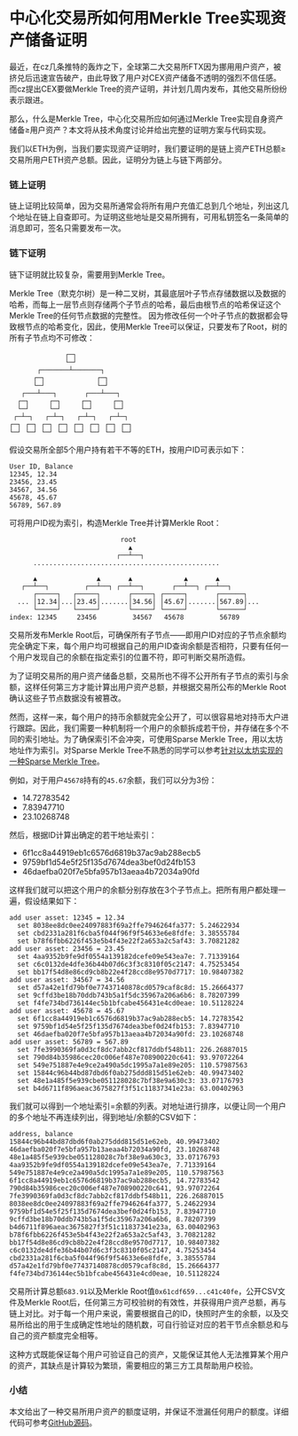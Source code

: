 # 中心化交易所如何用Merkle Tree实现资产储备证明

最近，在cz几条推特的轰炸之下，全球第二大交易所FTX因为挪用用户资产，被挤兑后迅速宣告破产，由此导致了用户对CEX资产储备不透明的强烈不信任感。而cz提出CEX要做Merkle Tree的资产证明，并计划几周内发布，其他交易所纷纷表示跟进。

那么，什么是Merkle Tree，中心化交易所应如何通过Merkle Tree实现自身资产储备≥用户资产？本文将从技术角度讨论并给出完整的证明方案与代码实现。

我们以ETH为例，当我们要实现资产证明时，我们要证明的是链上资产ETH总额≥交易所用户ETH资产总额。因此，证明分为链上与链下两部分。

### 链上证明

链上证明比较简单，因为交易所通常会将所有用户充值汇总到几个地址，列出这几个地址在链上自查即可。为证明这些地址是交易所拥有，可用私钥签名一条简单的消息即可，签名只需要发布一次。

### 链下证明

链下证明就比较复杂，需要用到Merkle Tree。

Merkle Tree（默克尔树）是一种二叉树，其最底层叶子节点存储数据以及数据的哈希，而每上一层节点则存储两个子节点的哈希，最后由根节点的哈希保证这个Merkle Tree的任何节点数据的完整性。 因为修改任何一个叶子节点的数据都会导致根节点的哈希变化，因此，使用Merkle Tree可以保证，只要发布了Root，树的所有子节点均不可修改：

```ascii
              ┌─┐
              └─┘
       ┌───────┴───────┐
      ┌─┐             ┌─┐
      └─┘             └─┘
   ┌───┴───┐       ┌───┴───┐
  ┌─┐     ┌─┐     ┌─┐     ┌─┐
  └─┘     └─┘     └─┘     └─┘
 ┌─┴─┐   ┌─┴─┐   ┌─┴─┐   ┌─┴─┐
┌─┐ ┌─┐ ┌─┐ ┌─┐ ┌─┐ ┌─┐ ┌─┐ ┌─┐
└─┘ └─┘ └─┘ └─┘ └─┘ └─┘ └─┘ └─┘
```

假设交易所全部5个用户持有若干不等的ETH，按用户ID可表示如下：

```plain
User ID, Balance
12345, 12.34
23456, 23.45
34567, 34.56
45678, 45.67
56789, 567.89
```

可将用户ID视为索引，构造Merkle Tree并计算Merkle Root：

```ascii
                            root
                              ▲
                           ┌──┴──┐
      ...............................................

      ▲               ▲       ▲             ▲       ▲
   ┌──┴──┐         ┌──┴──┐ ┌──┴──┐       ┌──┴──┐ ┌──┴──┐
      ┌─────┐   ┌─────┐       ┌─────┐ ┌─────┐       ┌──────┐
  ... │12.34│...│23.45│.......│34.56│ │45.67│.......│567.89│...
      └─────┘   └─────┘       └─────┘ └─────┘       └──────┘
index: 12345     23456         34567   45678         56789
```

交易所发布Merkle Root后，可确保所有子节点——即用户ID对应的子节点余额均完全确定下来，每个用户均可根据自己的用户ID查询余额是否相符，只要有任何一个用户发现自己的余额在指定索引的位置不符，即可判断交易所造假。

为了证明交易所的用户资产储备总额，交易所也不得不公开所有子节点的索引与余额，这样任何第三方才能计算出用户资产总额，并根据交易所公布的Merkle Root确认这些子节点数据没有被篡改。

然而，这样一来，每个用户的持币余额就完全公开了，可以很容易地对持币大户进行跟踪。因此，我们需要一种机制将一个用户的余额拆成若干份，并存储在多个不同的索引地址。为了确保索引不会冲突，可使用Sparse Merkle Tree，用以太坊地址作为索引。对Sparse Merkle Tree不熟悉的同学可以参考[针对以太坊实现的一种Sparse Merkle Tree](../2022-10-31-eth-smt/index.html)。

例如，对于用户`45678`持有的`45.67`余额，我们可以分为3份：

- 14.72783542
- 7.83947710
- 23.10268748

然后，根据ID计算出确定的若干地址索引：

- 6f1cc8a44919eb1c6576d6819b37ac9ab288ecb5
- 9759bf1d54e5f25f135d7674dea3bef0d24fb153
- 46daefba020f7e5bfa957b13aeaa4b72034a90fd

这样我们就可以把这个用户的余额分别存放在3个子节点上。把所有用户都处理一遍，假设结果如下：

```plain
add user asset: 12345 = 12.34
  set 8038ee8dc0ee24097883f69a2ffe7946264fa377: 5.24622934
  set cbd2331a281f6cba5f044f96f9f54633e6e8fdfe: 3.38555784
  set b78f6fbb6226f453e5b4f43e22f2a653a2c5af43: 3.70821282
add user asset: 23456 = 23.45
  set 4aa9352b9fe9df0554a139182dcefe09e543ea7e: 7.71339164
  set c6c0132de4dfe36b44b07d6c3f3c8310f05c2147: 4.75253454
  set bb17f54d8e86cd9cb8b22e4f28ccd8e9570d7717: 10.98407382
add user asset: 34567 = 34.56
  set d57a42e1fd79bf0e77437140878cd0579caf8c8d: 15.26664377
  set 9cffd3be18b70ddb743b5a1f5dc35967a206a6b6: 8.78207399
  set f4fe734bd736144ec5b1bfcabe456431e4cd0eae: 10.51128224
add user asset: 45678 = 45.67
  set 6f1cc8a44919eb1c6576d6819b37ac9ab288ecb5: 14.72783542
  set 9759bf1d54e5f25f135d7674dea3bef0d24fb153: 7.83947710
  set 46daefba020f7e5bfa957b13aeaa4b72034a90fd: 23.10268748
add user asset: 56789 = 567.89
  set 7fe3990369fa0d3cf8dc7abb2cf817ddbf548b11: 226.26887015
  set 790d84b35986cec20c006ef487e708900220c641: 93.97072264
  set 549e751887e4e9ce2a490a5dc1995a7a1e89e205: 110.57987563
  set 15844c96b44bd87dbd6f0ab275ddd815d51e62eb: 40.99473402
  set 48e1a485f5e939cbe051128028c7bf38e9a630c3: 33.07176793
  set b4d6711f896aeac3675827f3f51c11837341e23a: 63.00402963
```

我们就可以得到一个地址索引=余额的列表。对地址进行排序，以便让同一个用户的多个地址不再连续列出，得到地址/余额的CSV如下：

```plain
address, balance
15844c96b44bd87dbd6f0ab275ddd815d51e62eb, 40.99473402
46daefba020f7e5bfa957b13aeaa4b72034a90fd, 23.10268748
48e1a485f5e939cbe051128028c7bf38e9a630c3, 33.07176793
4aa9352b9fe9df0554a139182dcefe09e543ea7e, 7.71339164
549e751887e4e9ce2a490a5dc1995a7a1e89e205, 110.57987563
6f1cc8a44919eb1c6576d6819b37ac9ab288ecb5, 14.72783542
790d84b35986cec20c006ef487e708900220c641, 93.97072264
7fe3990369fa0d3cf8dc7abb2cf817ddbf548b11, 226.26887015
8038ee8dc0ee24097883f69a2ffe7946264fa377, 5.24622934
9759bf1d54e5f25f135d7674dea3bef0d24fb153, 7.83947710
9cffd3be18b70ddb743b5a1f5dc35967a206a6b6, 8.78207399
b4d6711f896aeac3675827f3f51c11837341e23a, 63.00402963
b78f6fbb6226f453e5b4f43e22f2a653a2c5af43, 3.70821282
bb17f54d8e86cd9cb8b22e4f28ccd8e9570d7717, 10.98407382
c6c0132de4dfe36b44b07d6c3f3c8310f05c2147, 4.75253454
cbd2331a281f6cba5f044f96f9f54633e6e8fdfe, 3.38555784
d57a42e1fd79bf0e77437140878cd0579caf8c8d, 15.26664377
f4fe734bd736144ec5b1bfcabe456431e4cd0eae, 10.51128224
```

交易所计算总额`683.91`以及Merkle Root值`0x61cdf659...c41c40fe`，公开CSV文件及Merkle Root后，任何第三方可校验树的有效性，并获得用户资产总额，再与链上对比。对于每一个用户来说，需要根据自己的ID，快照时产生的余额，以及交易所给出的用于生成确定性地址的随机数，可自行验证对应的若干节点余额总和与自己的资产额度完全相等。

这种方式既能保证每个用户可验证自己的资产，又能保证其他人无法推算某个用户的资产，其缺点是计算较为繁琐，需要相应的第三方工具帮助用户校验。

### 小结

本文给出了一种交易所用户资产的额度证明，并保证不泄漏任何用户的额度。详细代码可参考[GitHub源码](https://github.com/michaelliao/eth-smt/blob/master/sample/src/main/java/com/itranswarp/sample/Proof.java)。
